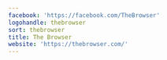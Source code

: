 ```yaml
---
facebook: 'https://facebook.com/TheBrowser'
logohandle: thebrowser
sort: thebrowser
title: The Browser
website: 'https://thebrowser.com/'
---
```

